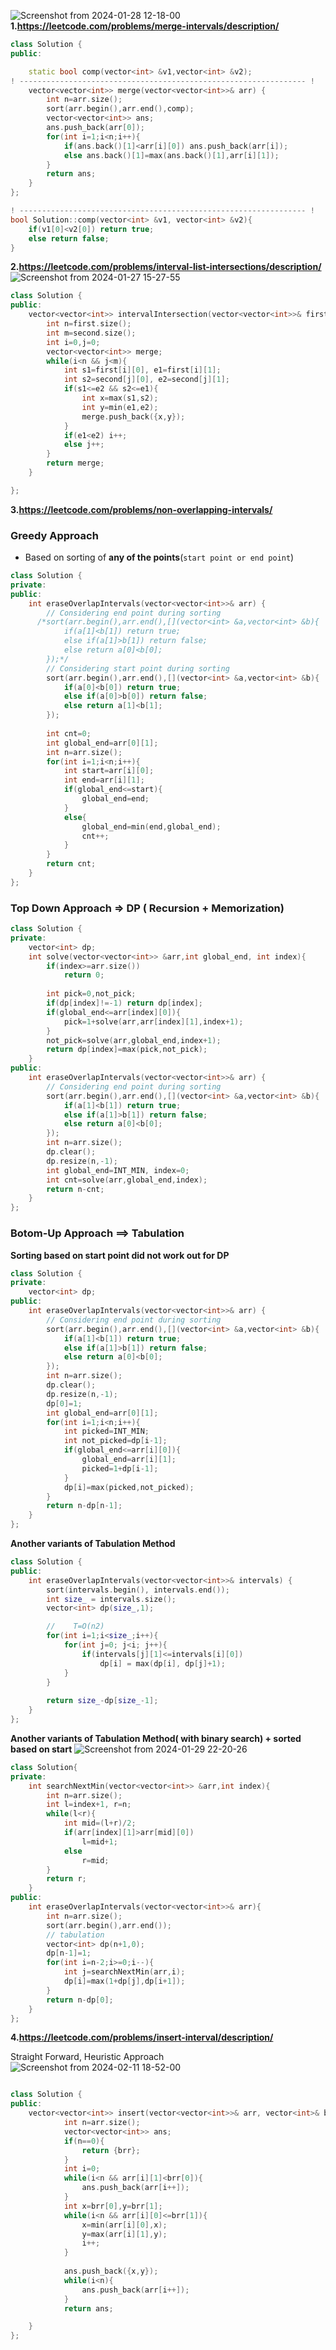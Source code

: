 ![Screenshot from 2024-01-28 12-18-00](https://github.com/PranabNandy/Leetcode-Patterns/assets/34576104/1e20e934-cef7-4fb9-a3c5-5b04e00d394a)
**1.https://leetcode.com/problems/merge-intervals/description/**

```cpp
class Solution {
public:

    static bool comp(vector<int> &v1,vector<int> &v2);
! ---------------------------------------------------------------- !
    vector<vector<int>> merge(vector<vector<int>>& arr) {
        int n=arr.size();
        sort(arr.begin(),arr.end(),comp);
        vector<vector<int>> ans;
        ans.push_back(arr[0]);
        for(int i=1;i<n;i++){
            if(ans.back()[1]<arr[i][0]) ans.push_back(arr[i]);
            else ans.back()[1]=max(ans.back()[1],arr[i][1]);
        }
        return ans;
    }
};

! ---------------------------------------------------------------- !
bool Solution::comp(vector<int> &v1, vector<int> &v2){
    if(v1[0]<v2[0]) return true;
    else return false;
}
```
**2.https://leetcode.com/problems/interval-list-intersections/description/**
![Screenshot from 2024-01-27 15-27-55](https://github.com/PranabNandy/Leetcode-Patterns/assets/34576104/75cbbcc8-7f27-4a0e-8db0-ffc281ab44f1)
```cpp
class Solution {
public:
    vector<vector<int>> intervalIntersection(vector<vector<int>>& first, vector<vector<int>>& second) {
        int n=first.size();
        int m=second.size();
        int i=0,j=0;
        vector<vector<int>> merge;
        while(i<n && j<m){
            int s1=first[i][0], e1=first[i][1];
            int s2=second[j][0], e2=second[j][1];
            if(s1<=e2 && s2<=e1){
                int x=max(s1,s2);
                int y=min(e1,e2);
                merge.push_back({x,y});
            }      
            if(e1<e2) i++;
            else j++;
        }
        return merge;
    }

};
```
**3.https://leetcode.com/problems/non-overlapping-intervals/**
### Greedy Approach
- Based on sorting of **any of the points**(`start point or end point`)
```cpp
class Solution {
private:
public:
    int eraseOverlapIntervals(vector<vector<int>>& arr) {
        // Considering end point during sorting
      /*sort(arr.begin(),arr.end(),[](vector<int> &a,vector<int> &b){
            if(a[1]<b[1]) return true;
            else if(a[1]>b[1]) return false;
            else return a[0]<b[0];
        });*/
        // Considering start point during sorting
        sort(arr.begin(),arr.end(),[](vector<int> &a,vector<int> &b){
            if(a[0]<b[0]) return true;
            else if(a[0]>b[0]) return false;
            else return a[1]<b[1];
        });
        
        int cnt=0;
        int global_end=arr[0][1];
        int n=arr.size();
        for(int i=1;i<n;i++){
            int start=arr[i][0];
            int end=arr[i][1];
            if(global_end<=start){
                global_end=end;
            }
            else{
                global_end=min(end,global_end);
                cnt++;
            }
        }
        return cnt;
    }
};
```
### Top Down Approach => DP ( Recursion + Memorization)

```cpp
class Solution {
private:
    vector<int> dp;
    int solve(vector<vector<int>> &arr,int global_end, int index){
        if(index>=arr.size())
            return 0;
        
        int pick=0,not_pick;
        if(dp[index]!=-1) return dp[index];
        if(global_end<=arr[index][0]){
            pick=1+solve(arr,arr[index][1],index+1);
        }
        not_pick=solve(arr,global_end,index+1);
        return dp[index]=max(pick,not_pick);
    }
public:
    int eraseOverlapIntervals(vector<vector<int>>& arr) {
        // Considering end point during sorting
        sort(arr.begin(),arr.end(),[](vector<int> &a,vector<int> &b){
            if(a[1]<b[1]) return true;
            else if(a[1]>b[1]) return false;
            else return a[0]<b[0];
        });
        int n=arr.size();
        dp.clear();
        dp.resize(n,-1);
        int global_end=INT_MIN, index=0;
        int cnt=solve(arr,global_end,index);
        return n-cnt;
    }
};
```
### Botom-Up Approach ==> Tabulation
**Sorting based on start point did not work out for DP**
```cpp
class Solution {
private:
    vector<int> dp;
public:
    int eraseOverlapIntervals(vector<vector<int>>& arr) {
        // Considering end point during sorting
        sort(arr.begin(),arr.end(),[](vector<int> &a,vector<int> &b){
            if(a[1]<b[1]) return true;
            else if(a[1]>b[1]) return false;
            else return a[0]<b[0];
        });
        int n=arr.size();
        dp.clear();
        dp.resize(n,-1);
        dp[0]=1;
        int global_end=arr[0][1];
        for(int i=1;i<n;i++){
            int picked=INT_MIN;
            int not_picked=dp[i-1];
            if(global_end<=arr[i][0]){
                global_end=arr[i][1];
                picked=1+dp[i-1];
            }
            dp[i]=max(picked,not_picked);
        }
        return n-dp[n-1];
    }
};
```
**Another variants of Tabulation Method**
```cpp
class Solution {
public:
    int eraseOverlapIntervals(vector<vector<int>>& intervals) {
        sort(intervals.begin(), intervals.end());
        int size_ = intervals.size();
        vector<int> dp(size_,1);

        //    T=O(n2)
        for(int i=1;i<size_;i++){
            for(int j=0; j<i; j++){
                if(intervals[j][1]<=intervals[i][0])
                    dp[i] = max(dp[i], dp[j]+1);
            }
        }
        
        return size_-dp[size_-1];
    }
};
```
**Another variants of Tabulation Method( with binary search) + sorted based on start**
![Screenshot from 2024-01-29 22-20-26](https://github.com/PranabNandy/Leetcode-Patterns/assets/34576104/823cef7c-c8d8-4e70-b327-c28df19271b3)

```cpp
class Solution{
private:
    int searchNextMin(vector<vector<int>> &arr,int index){
        int n=arr.size();
        int l=index+1, r=n;
        while(l<r){
            int mid=(l+r)/2;
            if(arr[index][1]>arr[mid][0])
                l=mid+1;
            else
                r=mid;
        }
        return r;
    }
public:
    int eraseOverlapIntervals(vector<vector<int>>& arr){
        int n=arr.size();
        sort(arr.begin(),arr.end());
        // tabulation
        vector<int> dp(n+1,0);
        dp[n-1]=1;
        for(int i=n-2;i>=0;i--){
            int j=searchNextMin(arr,i);
            dp[i]=max(1+dp[j],dp[i+1]);
        }
        return n-dp[0];
    }
};

```
**4.https://leetcode.com/problems/insert-interval/description/**

Straight Forward, Heuristic Approach
![Screenshot from 2024-02-11 18-52-00](https://github.com/PranabNandy/Leetcode-Patterns/assets/34576104/05273f0e-fd27-4738-ba72-702bb3567dd4)
```cpp

class Solution {
public:
    vector<vector<int>> insert(vector<vector<int>>& arr, vector<int>& brr) {
            int n=arr.size();
            vector<vector<int>> ans;
            if(n==0){
                return {brr};
            }
            int i=0;
            while(i<n && arr[i][1]<brr[0]){
                ans.push_back(arr[i++]);
            }
            int x=brr[0],y=brr[1];
            while(i<n && arr[i][0]<=brr[1]){
                x=min(arr[i][0],x);
                y=max(arr[i][1],y);
                i++;
            }
            
            ans.push_back({x,y});
            while(i<n){
                ans.push_back(arr[i++]);
            }
            return ans;

    }
};

```

